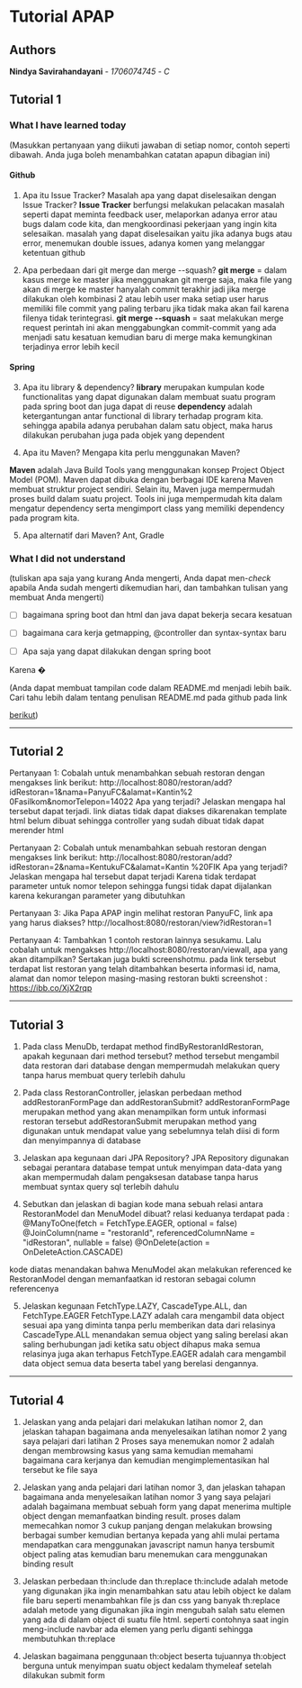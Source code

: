 # Tutorial APAP

## Authors

**Nindya Savirahandayani** - *1706074745* - *C*


## Tutorial 1
### What I have learned today
(Masukkan pertanyaan yang diikuti jawaban di setiap nomor, contoh seperti dibawah. Anda juga boleh
menambahkan catatan apapun dibagian ini)

#### Github
1. Apa itu Issue Tracker? Masalah apa yang dapat diselesaikan dengan Issue Tracker?
**Issue Tracker** berfungsi melakukan pelacakan masalah seperti dapat meminta feedback user, melaporkan adanya error atau bugs dalam code kita, dan mengkoordinasi pekerjaan yang ingin kita selesaikan. masalah yang dapat diselesaikan yaitu jika adanya bugs atau error, menemukan double issues, adanya komen yang melanggar ketentuan github

2. Apa perbedaan dari git merge dan merge --squash?
**git merge** = dalam kasus merge ke master jika menggunakan git merge saja, maka file yang akan di merge ke master hanyalah commit terakhir jadi jika merge dilakukan oleh kombinasi 2 atau lebih user maka setiap user harus memiliki file commit yang paling terbaru jika tidak maka akan fail karena filenya tidak terintegrasi.
**git merge --squash** = saat melakukan merge request perintah ini akan menggabungkan commit-commit yang ada menjadi satu kesatuan kemudian baru di merge maka kemungkinan terjadinya error lebih kecil


#### Spring

3. Apa itu library & dependency?
**library** merupakan kumpulan kode functionalitas yang dapat digunakan dalam membuat suatu program pada spring boot dan juga dapat di reuse 
**dependency** adalah ketergantungan antar functional di library terhadap program kita. sehingga apabila adanya perubahan dalam satu object, maka harus dilakukan perubahan juga pada objek yang dependent 


4. Apa itu Maven? Mengapa kita perlu menggunakan Maven?

**Maven** adalah Java Build Tools yang menggunakan konsep Project Object Model (POM). Maven dapat dibuka dengan berbagai IDE karena Maven membuat struktur project sendiri. Selain itu, Maven juga mempermudah proses build dalam suatu project. Tools ini juga mempermudah kita dalam mengatur dependency serta mengimport class yang memiliki dependency pada program kita.

5. Apa alternatif dari Maven?
Ant, Gradle

### What I did not understand

(tuliskan apa saja yang kurang Anda mengerti, Anda dapat men-_check_ apabila Anda sudah mengerti
 dikemudian hari, dan tambahkan tulisan yang membuat Anda mengerti)

- [ ] bagaimana spring boot dan html dan java dapat bekerja secara kesatuan

- [ ] bagaimana cara kerja getmapping, @controller dan syntax-syntax baru

- [ ] Apa saja yang dapat dilakukan dengan spring boot



Karena �


(Anda dapat membuat tampilan code dalam README.md menjadi lebih baik. Cari tahu lebih dalam
 tentang penulisan README.md pada github pada link

[berikut](https://help.github.com/en/articles/basic-writing-and-formatting-syntax))



----------------------------------------------------------------------
## **Tutorial 2**
Pertanyaan 1: Cobalah untuk menambahkan sebuah restoran dengan mengakses link
berikut:
http://localhost:8080/restoran/add?idRestoran=1&nama=PanyuFC&alamat=Kantin%2
0Fasilkom&nomorTelepon=14022
Apa yang terjadi? Jelaskan mengapa hal tersebut dapat terjadi.
link diatas tidak dapat diakses dikarenakan template html belum dibuat sehingga controller yang sudah dibuat tidak dapat merender html

Pertanyaan 2: Cobalah untuk menambahkan sebuah restoran dengan mengakses link
berikut:
http://localhost:8080/restoran/add?idRestoran=2&nama=KentukuFC&alamat=Kantin
%20FIK
Apa yang terjadi? Jelaskan mengapa hal tersebut dapat terjadi
Karena tidak terdapat parameter untuk nomor telepon sehingga fungsi tidak dapat dijalankan karena kekurangan parameter yang dibutuhkan

Pertanyaan 3: Jika Papa APAP ingin melihat restoran PanyuFC, link apa yang harus
diakses?
http://localhost:8080/restoran/view?idRestoran=1

Pertanyaan 4: Tambahkan 1 contoh restoran lainnya sesukamu. Lalu cobalah untuk
mengakses http://localhost:8080/restoran/viewall, apa yang akan ditampilkan? Sertakan
juga bukti screenshotmu.
pada link tersebut terdapat list restoran yang telah ditambahkan beserta informasi id, nama, alamat dan nomor telepon masing-masing restoran
bukti screenshot : https://ibb.co/XjX2rqp

------------------------------------------------------------------------------
## **Tutorial 3**
1. Pada class MenuDb, terdapat method findByRestoranIdRestoran, apakah kegunaan dari
method tersebut?
method tersebut mengambil data restoran dari database dengan mempermudah melakukan query tanpa harus membuat query terlebih dahulu

2. Pada class RestoranController, jelaskan perbedaan method addRestoranFormPage dan
addRestoranSubmit?
addRestoranFormPage merupakan method yang akan menampilkan form untuk informasi restoran tersebut
addRestoranSubmit merupakan method yang digunakan untuk mendapat value yang sebelumnya telah diisi di form dan menyimpannya di database

3. Jelaskan apa kegunaan dari JPA Repository?
JPA Repository digunakan sebagai perantara database tempat untuk menyimpan data-data yang akan mempermudah dalam pengaksesan database tanpa harus membuat syntax query sql terlebih dahulu

4. Sebutkan dan jelaskan di bagian kode mana sebuah relasi antara RestoranModel dan
MenuModel dibuat?
relasi keduanya terdapat pada :
@ManyToOne(fetch = FetchType.EAGER, optional = false)
    @JoinColumn(name = "restoranId", referencedColumnName = "idRestoran", nullable = false)
    @OnDelete(action = OnDeleteAction.CASCADE)

kode diatas menandakan bahwa MenuModel akan melakukan referenced ke RestoranModel dengan memanfaatkan id restoran sebagai column referencenya

5. Jelaskan kegunaan FetchType.LAZY, CascadeType.ALL, dan FetchType.EAGER
FetchType.LAZY adalah cara mengambil data object sesuai apa yang diminta tanpa perlu memberikan data dari relasinya
CascadeType.ALL menandakan semua object yang saling berelasi akan saling berhubungan jadi ketika satu object dihapus maka semua relasinya juga akan terhapus
FetchType.EAGER adalah cara mengambil data object semua data beserta tabel yang berelasi dengannya.

--------------------------------------------------------------------------------------------------------
## Tutorial 4

1. Jelaskan yang anda pelajari dari melakukan latihan nomor 2, dan jelaskan tahapan bagaimana
anda menyelesaikan latihan nomor 2
yang saya pelajari dari latihan 2
Proses saya menemukan nomor 2 adalah dengan membrowsing kasus yang sama kemudian memahami bagaimana cara kerjanya dan kemudian mengimplementasikan hal tersebut ke file saya

2. Jelaskan yang anda pelajari dari latihan nomor 3, dan jelaskan tahapan bagaimana anda
menyelesaikan latihan nomor 3
yang saya pelajari adalah bagaimana membuat sebuah form yang dapat menerima multiple object dengan memanfaatkan binding result. proses dalam memecahkan nomor 3 cukup panjang dengan melakukan browsing berbagai sumber kemudian bertanya kepada yang ahli mulai pertama mendapatkan cara menggunakan javascript namun hanya tersbumit object paling atas kemudian baru menemukan cara menggunakan binding result

3. Jelaskan perbedaan th:include dan th:replace
th:include adalah metode yang digunakan jika ingin menambahkan satu atau lebih object ke dalam file baru seperti menambahkan file js dan css yang banyak 
th:replace adalah metode yang digunakan jika ingin mengubah salah satu elemen yang ada di dalam object di suatu file html. seperti contohnya saat ingin meng-include navbar ada elemen yang perlu diganti sehingga membutuhkan th:replace

4. Jelaskan bagaimana penggunaan th:object beserta tujuannya
th:object berguna untuk menyimpan suatu object kedalam thymeleaf setelah dilakukan submit form